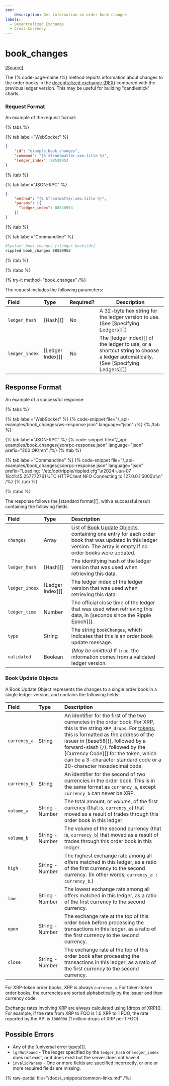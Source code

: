 ```yaml
---
seo:
    description: Get information on order book changes
labels:
  - Decentralized Exchange
  - Cross-Currency
---
```

# book_changes
[[Source]](https://github.com/XRPLF/rippled/blob/master/src/ripple/rpc/BookChanges.h "Source")

The {% code-page-name /%} method reports information about changes to the order books in the [decentralized exchange (DEX)](../../../../concepts/tokens/decentralized-exchange/index.md) compared with the previous ledger version. This may be useful for building "candlestick" charts.

### Request Format

An example of the request format:

{% tabs %}

{% tab label="WebSocket" %}
```json
{
    "id": "example_book_changes",
    "command": "{% $frontmatter.seo.title %}",
    "ledger_index": 88530953
}
```
{% /tab %}

{% tab label="JSON-RPC" %}
```json
{
    "method": "{% $frontmatter.seo.title %}",
    "params": [{
      "ledger_index": 88530953
    }]
}
```
{% /tab %}

{% tab label="Commandline" %}
```sh
#Syntax: book_changes [<ledger hash|id>]
rippled book_changes 88530953
```
{% /tab %}

{% /tabs %}

{% try-it method="book_changes" /%}

The request includes the following parameters:

| Field          | Type             | Required? | Description |
|:---------------|:-----------------|:----------|-------------|
| `ledger_hash`  | [Hash][]         | No        | A 32-byte hex string for the ledger version to use. (See [Specifying Ledgers][]) |
| `ledger_index` | [Ledger Index][] | No        | The [ledger index][] of the ledger to use, or a shortcut string to choose a ledger automatically. (See [Specifying Ledgers][]) |

## Response Format

An example of a successful response:

{% tabs %}

{% tab label="WebSocket" %}
{% code-snippet file="/_api-examples/book_changes/ws-response.json" language="json" /%}
{% /tab %}

{% tab label="JSON-RPC" %}
{% code-snippet file="/_api-examples/book_changes/jsonrpc-response.json" language="json" prefix="200 OK\n\n" /%}
{% /tab %}

{% tab label="Commandline" %}
{% code-snippet file="/_api-examples/book_changes/jsonrpc-response.json" language="json" prefix="Loading: \"/etc/opt/ripple/rippled.cfg\"\n2024-Jun-07 18:41:45.257772761 UTC HTTPClient:NFO Connecting to 127.0.0.1:5005\n\n" /%}
{% /tab %}

{% /tabs %}

The response follows the [standard format][], with a successful result containing the following fields:

| Field          | Type             | Description             |
|:---------------|:-----------------|:------------------------|
| `changes`      | Array            | List of [Book Update Objects](#book-update-objects), containing one entry for each order book that was updated in this ledger version. The array is empty if no order books were updated. |
| `ledger_hash`  | [Hash][]         | The identifying hash of the ledger version that was used when retrieving this data. |
| `ledger_index` | [Ledger Index][] | The ledger index of the ledger version that was used when retrieving this data. |
| `ledger_time`  | Number           | The official close time of the ledger that was used when retrieving this data, in [seconds since the Ripple Epoch][]. |
| `type`         | String           | The string `bookChanges`, which indicates that this is an order book update message. |
| `validated`    | Boolean          | _(May be omitted)_ If `true`, the information comes from a validated ledger version. |

### Book Update Objects

A Book Update Object represents the changes to a single order book in a single ledger version, and contains the following fields:

| Field          | Type             | Description             |
|:---------------|:-----------------|:------------------------|
| `currency_a`   | String | An identifier for the first of the two currencies in the order book. For XRP, this is the string `XRP_drops`. For [tokens](../../../../concepts/tokens/index.md), this is formatted as the address of the issuer in [base58][], followed by a forward-slash (`/`), followed by the [Currency Code][] for the token, which can be a 3-character standard code or a 20-character hexadecimal code. |
| `currency_b`   | String | An identifier for the second of two currencies in the order book. This is in the same format as `currency_a`, except `currency_b` can never be XRP. 
| `volume_a`     | String - Number | The total amount, or _volume_, of the first currency (that is, `currency_a`) that moved as a result of trades through this order book in this ledger. |
| `volume_b`     | String - Number | The volume of the second currency (that is, `currency_b`) that moved as a result of trades through this order book in this ledger. |
| `high`         | String - Number | The highest exchange rate among all offers matched in this ledger, as a ratio of the first currency to the second currency. (In other words, `currency_a : currency_b`.) |
| `low`          | String - Number | The lowest exchange rate among all offers matched in this ledger, as a ratio of the first currency to the second currency. |
| `open`         | String - Number | The exchange rate at the top of this order book before processing the transactions in this ledger, as a ratio of the first currency to the second currency. |
| `close`        | String - Number | The exchange rate at the top of this order book after processing the transactions in this ledger, as a ratio of the first currency to the second currency. |

For XRP-token order books, XRP is always `currency_a`. For token-token order books, the currencies are sorted alphabetically by the issuer and then currency code.

Exchange rates involving XRP are always calculated using [drops of XRP][]. For example, if the rate from XRP to FOO is 1.0 XRP to 1 FOO, the rate reported by the API is `1000000` (1 million drops of XRP per 1 FOO).

## Possible Errors

* Any of the [universal error types][].
* `lgrNotFound` - The ledger specified by the `ledger_hash` or `ledger_index` does not exist, or it does exist but the server does not have it.
* `invalidParams` - One or more fields are specified incorrectly, or one or more required fields are missing.

{% raw-partial file="/docs/_snippets/common-links.md" /%}
